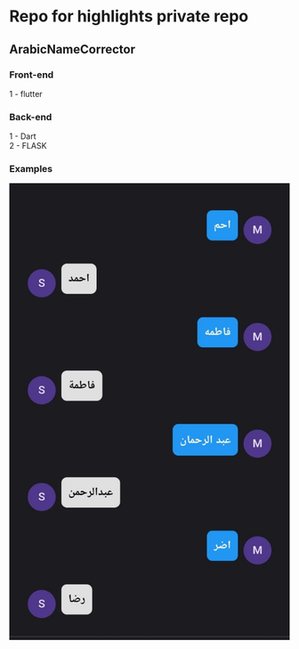 # Repo for highlights private repo
## ArabicNameCorrector


### Front-end
1 - flutter

### Back-end
1 - Dart <br>
2 - FLASK

### Examples 
![Alt text](ArabicNameCorrectorExample.jpg)






